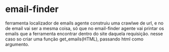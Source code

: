# email-finder
ferramenta localizador de emails agente construiu uma crawlwe de url, e no de email vai ser a mesma coisa, só que no email-finder agente vai printar os emails que a 
ferramenta encontrar dentro do site daquela requisição. 
nesse caso so criar uma função get_emails(HTML), passando html como argumento.
